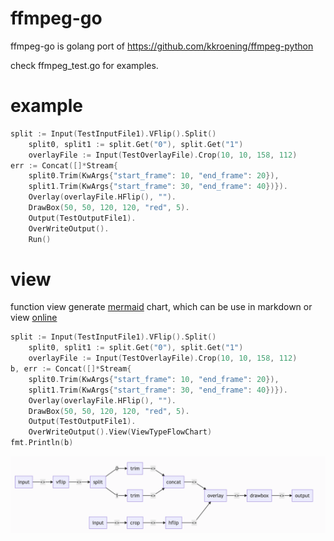 # ffmpeg-go

ffmpeg-go is golang port of https://github.com/kkroening/ffmpeg-python

check ffmpeg_test.go for examples.


# example 

```go
split := Input(TestInputFile1).VFlip().Split()
	split0, split1 := split.Get("0"), split.Get("1")
	overlayFile := Input(TestOverlayFile).Crop(10, 10, 158, 112)
err := Concat([]*Stream{
    split0.Trim(KwArgs{"start_frame": 10, "end_frame": 20}),
    split1.Trim(KwArgs{"start_frame": 30, "end_frame": 40})}).
    Overlay(overlayFile.HFlip(), "").
    DrawBox(50, 50, 120, 120, "red", 5).
    Output(TestOutputFile1).
    OverWriteOutput().
    Run()
```

# view

function view generate [mermaid](https://mermaid-js.github.io/mermaid/#/) chart, which can be use in markdown or view [online](https://mermaid-js.github.io/mermaid-live-editor/)

```go
split := Input(TestInputFile1).VFlip().Split()
	split0, split1 := split.Get("0"), split.Get("1")
	overlayFile := Input(TestOverlayFile).Crop(10, 10, 158, 112)
b, err := Concat([]*Stream{
    split0.Trim(KwArgs{"start_frame": 10, "end_frame": 20}),
    split1.Trim(KwArgs{"start_frame": 30, "end_frame": 40})}).
    Overlay(overlayFile.HFlip(), "").
    DrawBox(50, 50, 120, 120, "red", 5).
    Output(TestOutputFile1).
    OverWriteOutput().View(ViewTypeFlowChart)
fmt.Println(b)
```
![image](./docs/flowchart2.png)
